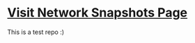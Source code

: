 # [Visit Network Snapshots Page](https://brendancoughlan5.github.io/test-github-page/)

This is a test repo :)
